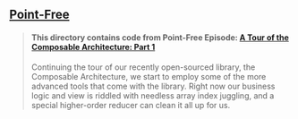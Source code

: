 ## [Point-Free](https://www.pointfree.co)

> #### This directory contains code from Point-Free Episode: [A Tour of the Composable Architecture: Part 1](https://www.pointfree.co/episodes/ep101-a-tour-of-the-composable-architecture-part-2)
>
> Continuing the tour of our recently open-sourced library, the Composable Architecture, we start to employ some of the more advanced tools that come with the library. Right now our business logic and view is riddled with needless array index juggling, and a special higher-order reducer can clean it all up for us.

